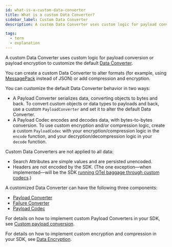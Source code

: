 ```yaml
---
id: what-is-a-custom-data-converter
title: What is a custom Data Converter?
sidebar_label: Custom Data Converter
description: A custom Data Converter uses custom logic for payload conversion or payload encryption to customize the default Data Converter.

tags:
  - term
  - explanation
---
```


A custom Data Converter uses custom logic for payload conversion or payload encryption to customize the default [Data Converter](/concepts/what-is-a-data-converter).

You can create a custom Data Converter to alter formats (for example, using [MessagePack](https://msgpack.org/) instead of JSON) or add compression and encryption.

You can customize the default Data Converter behavior in two ways:

- A Payload Converter serializes data, converting objects to bytes and back.
  To convert custom objects or data types to payloads and back, use a custom `PayloadConverter` and set it to alter the default Data Converter.
- A Payload Codec encodes and decodes data, with bytes-to-bytes conversion.
  To use custom encryption and/or compression logic, create a custom `PayloadCodec` with your encryption/compression logic in the `encode` function, and your decryption/decompression logic in your `decode` function.

Custom Data Converters are not applied to all data:

- Search Attributes are simple values and are persisted unencoded.
- Headers are not encoded by the SDK. (The one exception—when implemented—will be the SDK [running OTel baggage through custom codecs](https://github.com/temporalio/sdk-typescript/issues/514).)

A customized Data Converter can have the following three components:

- [Payload Converter](/concepts/what-is-a-payload-converter)
- [Failure Converter](/concepts/what-is-a-failure-converter)
- [Payload Codec](/concepts/what-is-a-payload-codec)

For details on how to implement custom Payload Converters in your SDK, see [Custom payload conversion](/app-dev-context/custom-payload-conversion).

For details on how to implement custom encryption and compression in your SDK, see [Data Encryption](/prod-readiness-context/data-encryption).
